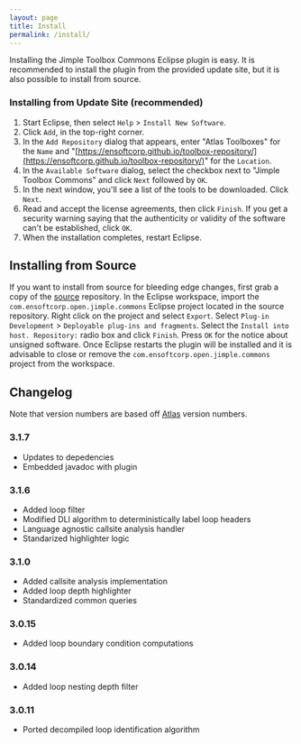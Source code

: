 ```yaml
---
layout: page
title: Install
permalink: /install/
---
```


Installing the Jimple Toolbox Commons Eclipse plugin is easy.  It is recommended to install the plugin from the provided update site, but it is also possible to install from source.
        
### Installing from Update Site (recommended)
1. Start Eclipse, then select `Help` &gt; `Install New Software`.
2. Click `Add`, in the top-right corner.
3. In the `Add Repository` dialog that appears, enter &quot;Atlas Toolboxes&quot; for the `Name` and &quot;[https://ensoftcorp.github.io/toolbox-repository/](https://ensoftcorp.github.io/toolbox-repository/)&quot; for the `Location`.
4. In the `Available Software` dialog, select the checkbox next to "Jimple Toolbox Commons" and click `Next` followed by `OK`.
5. In the next window, you'll see a list of the tools to be downloaded. Click `Next`.
6. Read and accept the license agreements, then click `Finish`. If you get a security warning saying that the authenticity or validity of the software can't be established, click `OK`.
7. When the installation completes, restart Eclipse.

## Installing from Source
If you want to install from source for bleeding edge changes, first grab a copy of the [source](https://github.com/EnSoftCorp/jimple-toolbox-commons) repository. In the Eclipse workspace, import the `com.ensoftcorp.open.jimple.commons` Eclipse project located in the source repository.  Right click on the project and select `Export`.  Select `Plug-in Development` &gt; `Deployable plug-ins and fragments`.  Select the `Install into host. Repository:` radio box and click `Finish`.  Press `OK` for the notice about unsigned software.  Once Eclipse restarts the plugin will be installed and it is advisable to close or remove the `com.ensoftcorp.open.jimple.commons` project from the workspace.

## Changelog
Note that version numbers are based off [Atlas](http://www.ensoftcorp.com/atlas/download/) version numbers.

### 3.1.7
- Updates to depedencies
- Embedded javadoc with plugin

### 3.1.6
- Added loop filter
- Modified DLI algorithm to deterministically label loop headers
- Language agnostic callsite analysis handler
- Standarized highlighter logic

### 3.1.0
- Added callsite analysis implementation
- Added loop depth highlighter
- Standardized common queries

### 3.0.15
- Added loop boundary condition computations

### 3.0.14
- Added loop nesting depth filter

### 3.0.11
- Ported decompiled loop identification algorithm